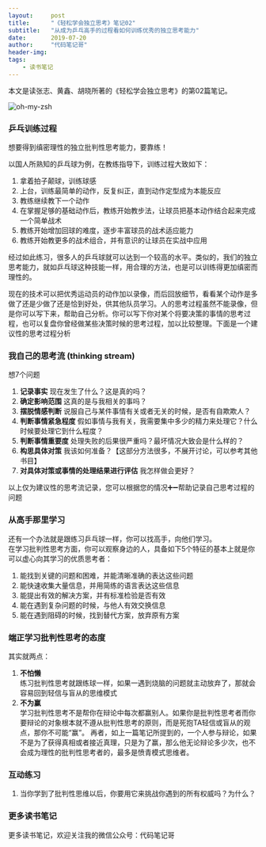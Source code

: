 ```yaml
---
layout:     post
title:      "《轻松学会独立思考》笔记02"
subtitle:   "从成为乒乓高手的过程看如何训练优秀的独立思考能力"
date:       2019-07-20
author:     "代码笔记哥"
header-img:
tags:
    - 读书笔记
---
```


本文是读张志、黄鑫、胡晓所著的《轻松学会独立思考》的第02篇笔记。

![oh-my-zsh](https://upload-images.jianshu.io/upload_images/6324134-56c3bcb08bbdbec5.png?imageMogr2/auto-orient/)

### 乒乓训练过程
想要得到缜密理性的独立批判性思考能力，要靠练！

以国人所熟知的乒乓球为例，在教练指导下，训练过程大致如下：
1. 拿着拍子颠球，训练球感
2. 上台，训练最简单的动作，反复纠正，直到动作定型成为本能反应
3. 教练继续教下一个动作
4. 在掌握足够的基础动作后，教练开始教步法，让球员把基本动作结合起来完成一个简单战术
5. 教练开始增加回球的难度，逐步丰富球员的战术适应能力
6. 教练开始教更多的战术组合，并有意识的让球员在实战中应用

经过如此练习，很多人的乒乓球就可以达到一个较高的水平。类似的，我们的独立思考能力，就如乒乓球这种技能一样，用合理的方法，也是可以训练得更加缜密而理性的。

现在的技术可以把优秀运动员的动作加以录像，而后回放细节，看看某个动作是多做了还是少做了还是恰到好处，供其他队员学习。人的思考过程虽然不能录像，但是你可以写下来，帮助自己分析。你可以写下你对某个将要决策的事情的思考过程，也可以复盘你曾经做某些决策时候的思考过程，加以比较整理。下面是一个建议性的思考过程分析

### 我自己的思考流 (thinking stream)
想7个问题    
1. **记录事实** 现在发生了什么？这是真的吗？
2. **确定影响范围** 这真的是与我相关的事吗？
3. **摆脱情感判断** 说服自己与某件事情有关或者无关的时候，是否有自欺欺人？
4. **判断事情紧急程度** 假如事情与我有关，我需要集中多少的精力来处理它？什么时候要处理它到什么程度？
5. **判断事情重要度** 处理失败的后果很严重吗？最坏情况大致会是什么样的？
6. **构思具体对策** 我该如何准备？【这部分方法很多，不展开讨论，可以参考其他书目】
7. **对具体对策或事情的处理结果进行评估** 我怎样做会更好？

以上仅为建议性的思考流记录，您可以根据您的情况➕➖帮助记录自己思考过程的问题

### 从高手那里学习
还有一个办法就是跟练习乒乓球一样，你可以找高手，向他们学习。  
在学习批判性思考方面，你可以观察身边的人，具备如下5个特征的基本上就是你可以虚心向其学习的优质思考者：  

1. 能找到关键的问题和困难，并能清晰准确的表达这些问题
2. 能快速收集大量信息，并用简练的语言表达这些信息
3. 能提出有效的解决方案，并有标准检验是否有效
4. 能在遇到复杂问题的时候，与他人有效交换信息
5. 能在遇到阻碍的时候，找到替代方案，放弃原有方案

### 端正学习批判性思考的态度
其实就两点：
1. **不怕懒**  
练习批判性思考就跟练球一样，如果一遇到烧脑的问题就主动放弃了，那就会容易回到轻信与盲从的思维模式
2. **不为赢**  
学习批判性思考不是帮你在辩论中每次都赢别人。如果你是批判性思考者而你要辩论的对象根本就不遵从批判性思考的原则，而是死抱TA轻信或盲从的观点，那你不可能“赢”。
再者，如上一篇笔记所提到的，一个人参与辩论，如果不是为了获得真相或者接近真理，只是为了赢，那么他无论辩论多少次，也不会成为理性的批判性思考者的，最多是愤青模式思维者。

### 互动练习
1. 当你学到了批判性思维以后，你要用它来挑战你遇到的所有权威吗？为什么？

### 更多读书笔记
更多读书笔记，欢迎关注我的微信公众号：代码笔记哥
